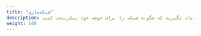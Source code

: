 ```yaml
---
title: "شبکه‌سازی"
description: یاد بگیرید که چگونه شبکه را برای خوشه خود پیکربندی کنید.
weight: 140
---
```

